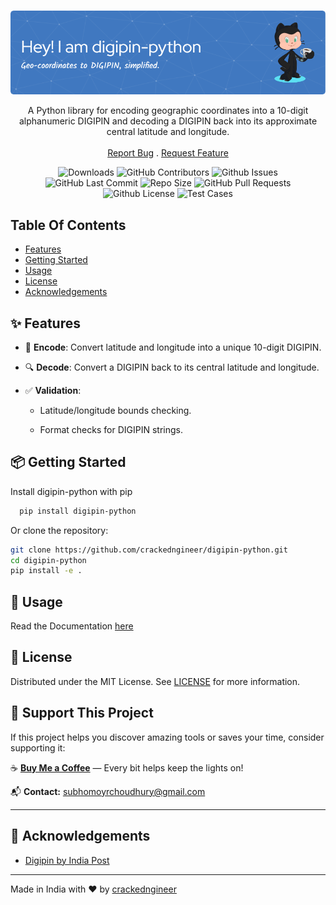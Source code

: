 <br/>
<p align="center">
  <a href="https://github.com/crackedngineer/digipin-python">
    <img src="https://raw.githubusercontent.com/crackedngineer/digipin-python/refs/heads/master/header-image.png" alt="digipin-python" />
  </a>

  <p align="center">
    A Python library for encoding geographic coordinates into a 10-digit alphanumeric DIGIPIN and decoding a DIGIPIN back into its approximate central latitude and longitude.
    <br/>
    <br/>
    <!-- <a href="https://github.com/subhomoy-roy-choudhury/digipin-python"><strong>Explore the docs »</strong></a>
    <br/>
    <br/>
    <a href="https://github.com/subhomoy-roy-choudhury/digipin-python">View Demo</a>
    . -->
    <a href="https://github.com/crackedngineer/digipin-python/issues">Report Bug</a>
    .
    <a href="https://github.com/crackedngineer/digipin-python/issues">Request Feature</a>
  </p>
</p>

<p align="center">
    <img alt="Downloads" src="https://img.shields.io/github/downloads/crackedngineer/digipin-python/total" />
    <img alt="GitHub Contributors" src="https://img.shields.io/github/contributors/crackedngineer/digipin-python?color=dark-green" />
    <img alt="Github Issues" src="https://img.shields.io/github/issues/crackedngineer/digipin-python" />
    <img alt="GitHub Last Commit" src="https://img.shields.io/github/last-commit/crackedngineer/digipin-python" />
    <img alt="Repo Size" src="https://img.shields.io/github/repo-size/crackedngineer/digipin-python" />
    <img alt="GitHub Pull Requests" src="https://img.shields.io/github/issues-pr/crackedngineer/digipin-python" />
    <img alt="Github License" src="https://img.shields.io/github/license/crackedngineer/digipin-python" />
    <img alt="Test Cases" src="https://github.com/crackedngineer/digipin-python/actions/workflows/publish.yml/badge.svg" />

</p>

## Table Of Contents

-   [Features](#features)
-   [Getting Started](#getting-started)
-   [Usage](#usage)
-   [License](#license)
-   [Acknowledgements](#acknowledgements)

## ✨ Features

-   🔢 **Encode**: Convert latitude and longitude into a unique 10-digit DIGIPIN.

-   🔍 **Decode**: Convert a DIGIPIN back to its central latitude and longitude.

-   ✅ **Validation**:

    -   Latitude/longitude bounds checking.

    -   Format checks for DIGIPIN strings.

## 📦 Getting Started

Install digipin-python with pip

```bash
  pip install digipin-python
```

Or clone the repository:

```bash
git clone https://github.com/crackedngineer/digipin-python.git
cd digipin-python
pip install -e .
```

## 🚀 Usage

Read the Documentation [here](https://github.com/crackedngineer/digipin-python/blob/master/example/main.py)

## 📄 License

Distributed under the MIT License. See [LICENSE](https://github.com/crackedngineer/digipin-python/blob/master/LICENSE) for more information.

## 💛 Support This Project

If this project helps you discover amazing tools or saves your time, consider supporting it:

☕ [**Buy Me a Coffee**](https://buymeacoffee.com/crackedngineer) — Every bit helps keep the lights on!

📬 **Contact:** subhomoyrchoudhury@gmail.com

---

## 🙏 Acknowledgements

-   [Digipin by India Post](https://www.indiapost.gov.in/VAS/Pages/digipin.aspx)

---

Made in India with ❤️ by [crackedngineer](https://github.com/crackedngineer)
